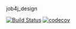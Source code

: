 job4j_design
 
[![Build Status](https://travis-ci.org/BogdanProkopenko1/job4j_design.svg?branch=master)](https://travis-ci.org/BogdanProkopenko1/job4j_design)
[![codecov](https://codecov.io/gh/BogdanProkopenko1/job4j_design/branch/main/graph/badge.svg?token=E3M087YFAM)](https://codecov.io/gh/BogdanProkopenko1/job4j_design)